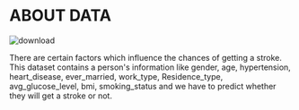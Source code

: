 # ABOUT DATA
![download](https://user-images.githubusercontent.com/65180814/112335679-70544300-8ce2-11eb-8cae-1f6c3525b00f.png)

There are certain factors which influence the chances of getting a stroke. This dataset contains a person's information like gender, age, hypertension, heart_disease, ever_married, work_type, Residence_type, avg_glucose_level, bmi, smoking_status and we have to predict whether they will get a stroke or not.
